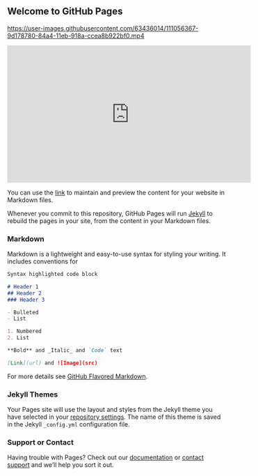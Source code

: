 ## Welcome to GitHub Pages



https://user-images.githubusercontent.com/63436014/111056367-9d178780-84a4-11eb-918a-ccea8b922bf0.mp4

<iframe width="560" height="315" src="https://www.youtube.com/embed/K4DyBUG242c" frameborder="0" allow="accelerometer; autoplay; clipboard-write; encrypted-media; gyroscope; picture-in-picture" allowfullscreen></iframe>

You can use the [link](https://github.com/DragonKing13-04/DragonKing13-04.github.io/edit/main/README.md) to maintain and preview the content for your website in Markdown files.

Whenever you commit to this repository, GitHub Pages will run [Jekyll](https://jekyllrb.com/) to rebuild the pages in your site, from the content in your Markdown files.

### Markdown

Markdown is a lightweight and easy-to-use syntax for styling your writing. It includes conventions for

```markdown
Syntax highlighted code block

# Header 1
## Header 2
### Header 3

- Bulleted
- List

1. Numbered
2. List

**Bold** and _Italic_ and `Code` text

[Link](url) and ![Image](src)
```

For more details see [GitHub Flavored Markdown](https://guides.github.com/features/mastering-markdown/).

### Jekyll Themes

Your Pages site will use the layout and styles from the Jekyll theme you have selected in your [repository settings](https://github.com/DragonKing13-04/DragonKing13-04.github.io/settings). The name of this theme is saved in the Jekyll `_config.yml` configuration file.

### Support or Contact

Having trouble with Pages? Check out our [documentation](https://docs.github.com/categories/github-pages-basics/) or [contact support](https://support.github.com/contact) and we’ll help you sort it out.
